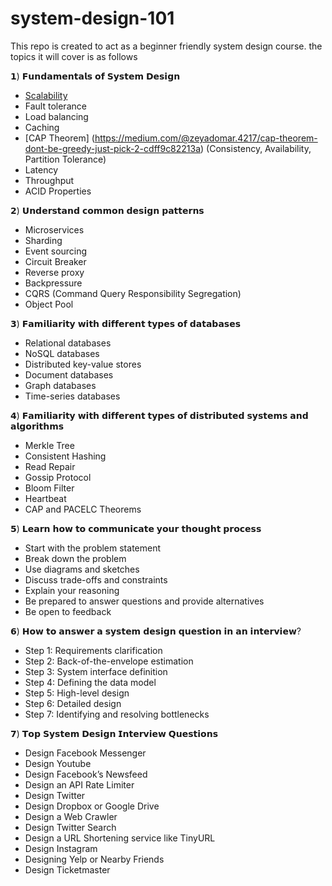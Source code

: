 # system-design-101

This repo is created to act as a beginner friendly system design course.
the topics it will cover is as follows 

𝟭) 𝗙𝘂𝗻𝗱𝗮𝗺𝗲𝗻𝘁𝗮𝗹𝘀 𝗼𝗳 𝗦𝘆𝘀𝘁𝗲𝗺 𝗗𝗲𝘀𝗶𝗴𝗻
- [Scalability](https://medium.com/@zeyadomar.4217/system-design-101-8a70b9422d3c)
- Fault tolerance
- Load balancing
- Caching
- [CAP Theorem] (https://medium.com/@zeyadomar.4217/cap-theorem-dont-be-greedy-just-pick-2-cdff9c82213a) (Consistency, Availability, Partition Tolerance)
- Latency
- Throughput
- ACID Properties

𝟮) 𝗨𝗻𝗱𝗲𝗿𝘀𝘁𝗮𝗻𝗱 𝗰𝗼𝗺𝗺𝗼𝗻 𝗱𝗲𝘀𝗶𝗴𝗻 𝗽𝗮𝘁𝘁𝗲𝗿𝗻𝘀
- Microservices
- Sharding
- Event sourcing
- Circuit Breaker
- Reverse proxy
- Backpressure
- CQRS (Command Query Responsibility Segregation)
- Object Pool

𝟯) 𝗙𝗮𝗺𝗶𝗹𝗶𝗮𝗿𝗶𝘁𝘆 𝘄𝗶𝘁𝗵 𝗱𝗶𝗳𝗳𝗲𝗿𝗲𝗻𝘁 𝘁𝘆𝗽𝗲𝘀 𝗼𝗳 𝗱𝗮𝘁𝗮𝗯𝗮𝘀𝗲𝘀
- Relational databases
- NoSQL databases
- Distributed key-value stores
- Document databases
- Graph databases
- Time-series databases

𝟰) 𝗙𝗮𝗺𝗶𝗹𝗶𝗮𝗿𝗶𝘁𝘆 𝘄𝗶𝘁𝗵 𝗱𝗶𝗳𝗳𝗲𝗿𝗲𝗻𝘁 𝘁𝘆𝗽𝗲𝘀 𝗼𝗳 𝗱𝗶𝘀𝘁𝗿𝗶𝗯𝘂𝘁𝗲𝗱 𝘀𝘆𝘀𝘁𝗲𝗺𝘀 𝗮𝗻𝗱 𝗮𝗹𝗴𝗼𝗿𝗶𝘁𝗵𝗺𝘀
- Merkle Tree
- Consistent Hashing
- Read Repair
- Gossip Protocol
- Bloom Filter
- Heartbeat
- CAP and PACELC Theorems

𝟱) 𝗟𝗲𝗮𝗿𝗻 𝗵𝗼𝘄 𝘁𝗼 𝗰𝗼𝗺𝗺𝘂𝗻𝗶𝗰𝗮𝘁𝗲 𝘆𝗼𝘂𝗿 𝘁𝗵𝗼𝘂𝗴𝗵𝘁 𝗽𝗿𝗼𝗰𝗲𝘀𝘀
- Start with the problem statement
- Break down the problem
- Use diagrams and sketches
- Discuss trade-offs and constraints
- Explain your reasoning
- Be prepared to answer questions and provide alternatives
- Be open to feedback

𝟲) 𝗛𝗼𝘄 𝘁𝗼 𝗮𝗻𝘀𝘄𝗲𝗿 𝗮 𝘀𝘆𝘀𝘁𝗲𝗺 𝗱𝗲𝘀𝗶𝗴𝗻 𝗾𝘂𝗲𝘀𝘁𝗶𝗼𝗻 𝗶𝗻 𝗮𝗻 𝗶𝗻𝘁𝗲𝗿𝘃𝗶𝗲𝘄?
- Step 1: Requirements clarification
- Step 2: Back-of-the-envelope estimation
- Step 3: System interface definition
- Step 4: Defining the data model
- Step 5: High-level design
- Step 6: Detailed design
- Step 7: Identifying and resolving bottlenecks

𝟳) 𝗧𝗼𝗽 𝗦𝘆𝘀𝘁𝗲𝗺 𝗗𝗲𝘀𝗶𝗴𝗻 𝗜𝗻𝘁𝗲𝗿𝘃𝗶𝗲𝘄 𝗤𝘂𝗲𝘀𝘁𝗶𝗼𝗻𝘀
- Design Facebook Messenger
- Design Youtube
- Design Facebook’s Newsfeed
- Design an API Rate Limiter
- Design Twitter
- Design Dropbox or Google Drive
- Design a Web Crawler
- Design Twitter Search
- Design a URL Shortening service like TinyURL
- Design Instagram
- Designing Yelp or Nearby Friends
- Design Ticketmaster
